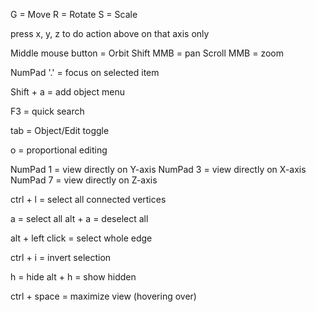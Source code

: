 G = Move
R = Rotate
S = Scale

press x, y, z to do action above on that axis only

Middle mouse button = Orbit
Shift MMB = pan
Scroll MMB = zoom

NumPad '.' = focus on selected item

Shift + a = add object menu

F3 = quick search

tab = Object/Edit toggle

o = proportional editing

NumPad 1 = view directly on Y-axis
NumPad 3 = view directly on X-axis
NumPad 7 = view directly on Z-axis

ctrl + l = select all connected vertices

a = select all
alt + a = deselect all

alt + left click = select whole edge

ctrl + i = invert selection

h = hide
alt + h = show hidden

ctrl + space = maximize view (hovering over)